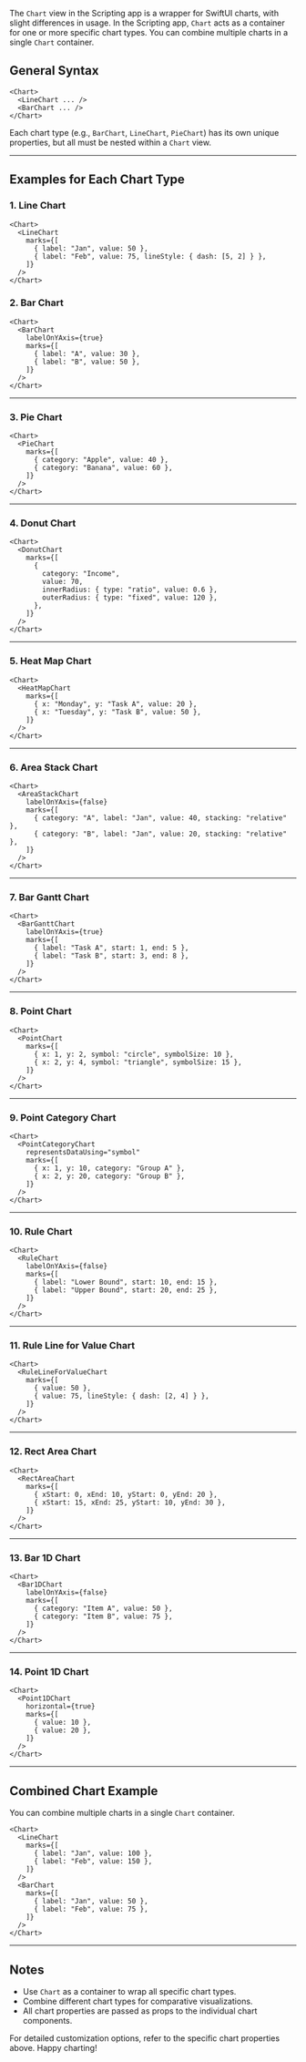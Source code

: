 The `Chart` view in the Scripting app is a wrapper for SwiftUI charts, with slight differences in usage. In the Scripting app, `Chart` acts as a container for one or more specific chart types. You can combine multiple charts in a single `Chart` container.

## General Syntax

```tsx
<Chart>
  <LineChart ... />
  <BarChart ... />
</Chart>
```

Each chart type (e.g., `BarChart`, `LineChart`, `PieChart`) has its own unique properties, but all must be nested within a `Chart` view.

---

## Examples for Each Chart Type

### **1. Line Chart**

```tsx
<Chart>
  <LineChart
    marks={[
      { label: "Jan", value: 50 },
      { label: "Feb", value: 75, lineStyle: { dash: [5, 2] } },
    ]}
  />
</Chart>
```

### **2. Bar Chart**

```tsx
<Chart>
  <BarChart
    labelOnYAxis={true}
    marks={[
      { label: "A", value: 30 },
      { label: "B", value: 50 },
    ]}
  />
</Chart>
```

---

### **3. Pie Chart**

```tsx
<Chart>
  <PieChart
    marks={[
      { category: "Apple", value: 40 },
      { category: "Banana", value: 60 },
    ]}
  />
</Chart>
```

---

### **4. Donut Chart**

```tsx
<Chart>
  <DonutChart
    marks={[
      {
        category: "Income",
        value: 70,
        innerRadius: { type: "ratio", value: 0.6 },
        outerRadius: { type: "fixed", value: 120 },
      },
    ]}
  />
</Chart>
```

---

### **5. Heat Map Chart**

```tsx
<Chart>
  <HeatMapChart
    marks={[
      { x: "Monday", y: "Task A", value: 20 },
      { x: "Tuesday", y: "Task B", value: 50 },
    ]}
  />
</Chart>
```

---

### **6. Area Stack Chart**

```tsx
<Chart>
  <AreaStackChart
    labelOnYAxis={false}
    marks={[
      { category: "A", label: "Jan", value: 40, stacking: "relative" },
      { category: "B", label: "Jan", value: 20, stacking: "relative" },
    ]}
  />
</Chart>
```

---

### **7. Bar Gantt Chart**

```tsx
<Chart>
  <BarGanttChart
    labelOnYAxis={true}
    marks={[
      { label: "Task A", start: 1, end: 5 },
      { label: "Task B", start: 3, end: 8 },
    ]}
  />
</Chart>
```

---

### **8. Point Chart**

```tsx
<Chart>
  <PointChart
    marks={[
      { x: 1, y: 2, symbol: "circle", symbolSize: 10 },
      { x: 2, y: 4, symbol: "triangle", symbolSize: 15 },
    ]}
  />
</Chart>
```

---

### **9. Point Category Chart**

```tsx
<Chart>
  <PointCategoryChart
    representsDataUsing="symbol"
    marks={[
      { x: 1, y: 10, category: "Group A" },
      { x: 2, y: 20, category: "Group B" },
    ]}
  />
</Chart>
```

---

### **10. Rule Chart**

```tsx
<Chart>
  <RuleChart
    labelOnYAxis={false}
    marks={[
      { label: "Lower Bound", start: 10, end: 15 },
      { label: "Upper Bound", start: 20, end: 25 },
    ]}
  />
</Chart>
```

---

### **11. Rule Line for Value Chart**

```tsx
<Chart>
  <RuleLineForValueChart
    marks={[
      { value: 50 },
      { value: 75, lineStyle: { dash: [2, 4] } },
    ]}
  />
</Chart>
```

---

### **12. Rect Area Chart**

```tsx
<Chart>
  <RectAreaChart
    marks={[
      { xStart: 0, xEnd: 10, yStart: 0, yEnd: 20 },
      { xStart: 15, xEnd: 25, yStart: 10, yEnd: 30 },
    ]}
  />
</Chart>
```

---

### **13. Bar 1D Chart**

```tsx
<Chart>
  <Bar1DChart
    labelOnYAxis={false}
    marks={[
      { category: "Item A", value: 50 },
      { category: "Item B", value: 75 },
    ]}
  />
</Chart>
```

---

### **14. Point 1D Chart**

```tsx
<Chart>
  <Point1DChart
    horizontal={true}
    marks={[
      { value: 10 },
      { value: 20 },
    ]}
  />
</Chart>
```

---

## Combined Chart Example

You can combine multiple charts in a single `Chart` container.

```tsx
<Chart>
  <LineChart
    marks={[
      { label: "Jan", value: 100 },
      { label: "Feb", value: 150 },
    ]}
  />
  <BarChart
    marks={[
      { label: "Jan", value: 50 },
      { label: "Feb", value: 75 },
    ]}
  />
</Chart>
```

---

## Notes
- Use `Chart` as a container to wrap all specific chart types.
- Combine different chart types for comparative visualizations.
- All chart properties are passed as props to the individual chart components.

For detailed customization options, refer to the specific chart properties above. Happy charting!